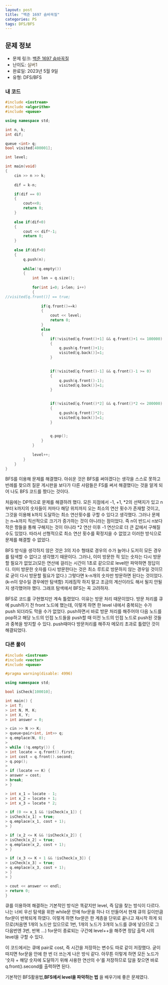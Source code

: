 ```yaml
---
layout: post
title: "백준 1697 숨바꼭질"
categories: PS
tags: DFS/BFS
---
```


## 문제 정보
- 문제 링크: [백준 1697 숨바꼭질](https://www.acmicpc.net/problem/1697)
- 난이도: <span style="color:#544831">실버1</span>
- 완료일: 2023년 5월 9일
- 유형: DFS/BFS

### 내 코드

```C++
#include <iostream>
#include <algorithm>
#include <queue>

using namespace std;

int n, k;
int dif;

queue <int> q;
bool visited[400001];

int level;

int main(void)
{
	cin >> n >> k;
	
	dif = k-n;

	if(dif == 0)
	{
		cout<<0;
		return 0;
	}
	
	else if(dif<0)
	{
		cout << dif*-1;
		return 0;
	}
	
	else if(dif>0)
	{
		q.push(n);
		
		while(!q.empty())
		{	
			int len = q.size();
			
			for(int i=0; i<len; i++)
			{
//visited[q.front()] == true;
				
				if(q.front()==k)
				{
					cout << level;
					return 0;
				}
				else
				{
					if(!visited[q.front()+1] && q.front()+1 <= 100000)
					{
						q.push(q.front()+1);
						visited[q.back()]=1;
					}
						

					if(!visited[q.front()-1] && q.front()-1 >= 0)
					{
						q.push(q.front()-1);
						visited[q.back()]=1;
					}
						

					if(!visited[q.front()*2] && q.front()*2 <= 200000)
					{
						q.push(q.front()*2);
						visited[q.back()]=1;
					}
						

					q.pop();
				}		
			}
			
			level++;
		}
	}
}
```

BFS를 이용해 문제를 해결했다. 아쉬운 것은 BFS를 써야겠다는 생각을 스스로 못하고 반례를 찾으려 질문 게시판을 보다가 다른 사람들은 FS를 써서 해결했다는 것을 알게 되어 나도 BFS 코드를 짰다는 것이다.

처음에는 DP적으로 문제를 해결하려 했다. 모든 지점에서 -1, +1, *2의 선택지가 있고 n부터 k까지의 숫자들이 저마다 해당 위치까지 오는 최소의 연산 횟수가 존재할 것이고, 그것을 이용해 k까지 도달하는 최소 연산횟수를 구할 수 있다고 생각했다. 그러나 문제는 n~k까지 직선적으로 크기가 증가하는 것이 아니라는 점이었다. 즉 n이 반드시 n보다 작은 항들을 통해 구해지는 것이 아니라 *2 연산 이후 -1 연산으로 더 큰 값에서 구해질 수도 있었다. 따라서 선형적으로 최소 연산 횟수를 확정지을 수 없었고 이러한 방식으로 문제를 해결할 수 없었다.

BFS 방식을 생각하지 않은 것은 3의 지수 형태로 경우의 수가 늘어나 도저히 모든 경우를 탐색할 수 없다고 생각했기 때문이다. 그러나, 이미 방문한 적 있는 숫자는 다시 방문할 필요가 없었고(모든 연산에 걸리는 시간이 1초로 같으므로 level만 파악하면 정답이다. 이미 방문한 숫자를 다시 방문한다는 것은 최소 루트로 방문하지 않는 경우일 것이므로 굳이 다시 방문할 필요가 없다.) 그렇다면 k-n개의 숫자만 방문하면 된다는 것이었다.(k-n이 양수일 경우에만 탐색함) 지레짐작 하지 말고 조금의 계산이라도 해서 될지 안될지 생각했어야 했다. 그래프 탐색에서 BFS는 꼭 고려하자.

BFS로 코드를 구현했지만 계속 틀렸었다. 이유는 방문 처리 때문이었다. 방문 처리를 큐에 push하기 전 front 노드에 했는데, 이렇게 하면 한 level 내에서 중복되는 수가 push 되더라도 막을 수가 없었다. push하면서 바로 방문 처리를 해주어야 다음 노드를 pop하고 해당 노드의 인접 노드들을 push할 때 이전 노드의 인접 노드로 push된 것들과 중복을 방지할 수 있다. push때마다 방문처리를 해주자 메모리 초과로 틀렸던 것이 해결되었다.

### 다른 풀이

```C++
#include <iostream>
#include <vector>
#include <queue>

#pragma warning(disable: 4996)

using namespace std;

bool isCheck[100010];

int main() {
> int T;
> int N, M, K;
> int X, Y;
> int answer = 0;

> cin >> N >> K;
> queue<pair<int, int>> q;
> q.emplace(N, 0);
> 
> while (!q.empty()) {
> int locate = q.front().first;
> int cost = q.front().second;
> q.pop();
> 
> if (locate == K) {
> answer = cost;
> break;
> }

> int x_1 = locate - 1;
> int x_2 = locate + 1;
> int x_3 = locate * 2;

> if (0 <= x_1 && !isCheck[x_1]) {
> isCheck[x_1] = true;
> q.emplace(x_1, cost + 1);
> }

> if (x_2 <= K && !isCheck[x_2]) {
> isCheck[x_2] = true;
> q.emplace(x_2, cost + 1);
> }

> if (x_3 <= K + 1 && !isCheck[x_3]) {
> isCheck[x_3] = true;
> q.emplace(x_3, cost + 1);
> }
> }

> cout << answer << endl;
> return 0;
}
```

큐를 이용하여 해결하는 기본적인 방식은 똑같지만 level, 즉 답을 찾는 방식이 다르다. 나는 너비 우선 탐색을 위한 while문 안에 for문을 하나 더 만들어서 현재 큐의 길이만큼 for문이 반복되게 하였다. 이렇게 하면 for문은 한 계층을 단위로 끝나고 재시작 하게 되므로(처음엔 1개의 노드만 있으므로 1번, 1개의 노드가 3개의 노드를 큐에 넣으므로 그 다음번엔 3번, 반복 …) for문이 종료되는 구간에 level++을 해주면 정답 출력 시의 level을 구할 수 있다.

이 코드에서는 큐에 pair로 cost, 즉 시간을 저장하는 변수도 따로 같이 저장했다. 굳이 따지면 for문을 안에 한 번 더 쓰는게 나은 방식 같다. 아무튼 이렇게 하면 모든 노드가 ‘숫자 + 해당 숫자에 도달하기 위해 사용한 연산의 수’를 저장하므로 답을 찾으면 바로 q.front().second를 출력하면 된다.

기본적인 BFS활용법,**BFS에서 level을 파악하는 법** 을 배우기에 좋은 문제였다.
